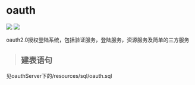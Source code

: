 # oauth
[![](https://img.shields.io/badge/SNAPSHOT-1.0-green)](https://github.com/colinguangyi/dtPlan) [![](https://img.shields.io/badge/JDK-1.8-yellowgreen)](https://www.oracle.com/java/technologies/javase/javase-jdk8-downloads.html)

oauth2.0授权登陆系统，包括验证服务，登陆服务，资源服务及简单的三方服务

>## 建表语句
见oauthServer下的/resources/sql/oauth.sql